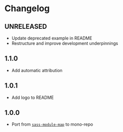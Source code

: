 # Changelog

<!-- The order of list items should be: Critical/Fixes, New, Update, Remove, Underpinnings -->
<!-- ## UNRELEASED -->

## UNRELEASED

* Update deprecated example in README
* Restructure and improve development underpinnings

## 1.1.0

* Add automatic attribution

## 1.0.1

* Add logo to README

## 1.0.0

* Port from [`sass-module-map`](https://www.npmjs.com/package/sass-module-map) to mono-repo
